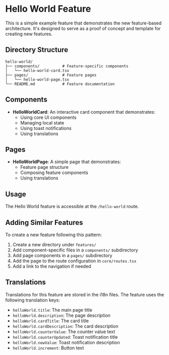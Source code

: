 # Hello World Feature

This is a simple example feature that demonstrates the new feature-based architecture. It's designed to serve as a proof of concept and template for creating new features.

## Directory Structure

```
hello-world/
├── components/          # Feature-specific components
│   └── hello-world-card.tsx
├── pages/               # Feature pages
│   └── hello-world-page.tsx
└── README.md            # Feature documentation
```

## Components

- **HelloWorldCard**: An interactive card component that demonstrates:
  - Using core UI components
  - Managing local state
  - Using toast notifications
  - Using translations

## Pages

- **HelloWorldPage**: A simple page that demonstrates:
  - Feature page structure
  - Composing feature components
  - Using translations

## Usage

The Hello World feature is accessible at the `/hello-world` route.

## Adding Similar Features

To create a new feature following this pattern:

1. Create a new directory under `features/`
2. Add component-specific files in a `components/` subdirectory
3. Add page components in a `pages/` subdirectory
4. Add the page to the route configuration in `core/routes.tsx`
5. Add a link to the navigation if needed

## Translations

Translations for this feature are stored in the i18n files. The feature uses the following translation keys:

- `helloWorld.title`: The main page title
- `helloWorld.description`: The page description
- `helloWorld.cardTitle`: The card title
- `helloWorld.cardDescription`: The card description
- `helloWorld.counterValue`: The counter value text
- `helloWorld.counterUpdated`: Toast notification title
- `helloWorld.newValue`: Toast notification description
- `helloWorld.increment`: Button text 